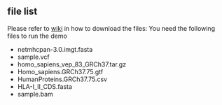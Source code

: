 ## file list

Please refer to [wiki](https://github.com/TheJacksonLaboratory/CloudNeo/wiki) in how to download the files:
You need the  following files to run the demo
 * netmhcpan-3.0.imgt.fasta
 * sample.vcf
 * homo_sapiens_vep_83_GRCh37.tar.gz
 * Homo_sapiens.GRCh37.75.gtf
 * HumanProteins.GRCh37.75.csv
 * HLA-I_II_CDS.fasta
 * sample.bam

